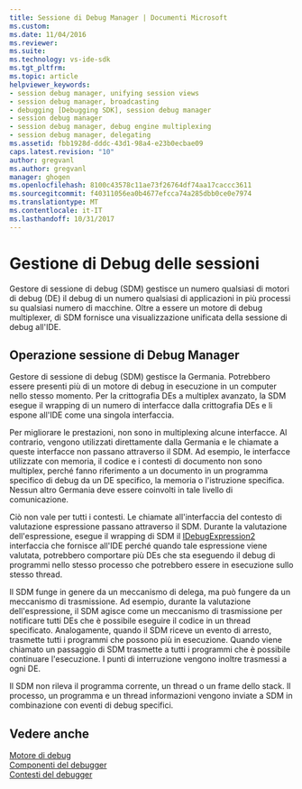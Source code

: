 ```yaml
---
title: Sessione di Debug Manager | Documenti Microsoft
ms.custom: 
ms.date: 11/04/2016
ms.reviewer: 
ms.suite: 
ms.technology: vs-ide-sdk
ms.tgt_pltfrm: 
ms.topic: article
helpviewer_keywords:
- session debug manager, unifying session views
- session debug manager, broadcasting
- debugging [Debugging SDK], session debug manager
- session debug manager
- session debug manager, debug engine multiplexing
- session debug manager, delegating
ms.assetid: fbb1928d-dddc-43d1-98a4-e23b0ecbae09
caps.latest.revision: "10"
author: gregvanl
ms.author: gregvanl
manager: ghogen
ms.openlocfilehash: 8100c43578c11ae73f26764df74aa17caccc3611
ms.sourcegitcommit: f40311056ea0b4677efcca74a285dbb0ce0e7974
ms.translationtype: MT
ms.contentlocale: it-IT
ms.lasthandoff: 10/31/2017
---
```

# <a name="session-debug-manager"></a>Gestione di Debug delle sessioni
Gestore di sessione di debug (SDM) gestisce un numero qualsiasi di motori di debug (DE) il debug di un numero qualsiasi di applicazioni in più processi su qualsiasi numero di macchine. Oltre a essere un motore di debug multiplexer, di SDM fornisce una visualizzazione unificata della sessione di debug all'IDE.  
  
## <a name="session-debug-manager-operation"></a>Operazione sessione di Debug Manager  
 Gestore di sessione di debug (SDM) gestisce la Germania. Potrebbero essere presenti più di un motore di debug in esecuzione in un computer nello stesso momento. Per la crittografia DEs a multiplex avanzato, la SDM esegue il wrapping di un numero di interfacce dalla crittografia DEs e li espone all'IDE come una singola interfaccia.  
  
 Per migliorare le prestazioni, non sono in multiplexing alcune interfacce. Al contrario, vengono utilizzati direttamente dalla Germania e le chiamate a queste interfacce non passano attraverso il SDM. Ad esempio, le interfacce utilizzate con memoria, il codice e i contesti di documento non sono multiplex, perché fanno riferimento a un documento in un programma specifico di debug da un DE specifico, la memoria o l'istruzione specifica. Nessun altro Germania deve essere coinvolti in tale livello di comunicazione.  
  
 Ciò non vale per tutti i contesti. Le chiamate all'interfaccia del contesto di valutazione espressione passano attraverso il SDM. Durante la valutazione dell'espressione, esegue il wrapping di SDM il [IDebugExpression2](../../extensibility/debugger/reference/idebugexpression2.md) interfaccia che fornisce all'IDE perché quando tale espressione viene valutata, potrebbero comportare più DEs che sta eseguendo il debug di programmi nello stesso processo che potrebbero essere in esecuzione sullo stesso thread.  
  
 Il SDM funge in genere da un meccanismo di delega, ma può fungere da un meccanismo di trasmissione. Ad esempio, durante la valutazione dell'espressione, il SDM agisce come un meccanismo di trasmissione per notificare tutti DEs che è possibile eseguire il codice in un thread specificato. Analogamente, quando il SDM riceve un evento di arresto, trasmette tutti i programmi che possono più in esecuzione. Quando viene chiamato un passaggio di SDM trasmette a tutti i programmi che è possibile continuare l'esecuzione. I punti di interruzione vengono inoltre trasmessi a ogni DE.  
  
 Il SDM non rileva il programma corrente, un thread o un frame dello stack. Il processo, un programma e un thread informazioni vengono inviate a SDM in combinazione con eventi di debug specifici.  
  
## <a name="see-also"></a>Vedere anche  
 [Motore di debug](../../extensibility/debugger/debug-engine.md)   
 [Componenti del debugger](../../extensibility/debugger/debugger-components.md)   
 [Contesti del debugger](../../extensibility/debugger/debugger-contexts.md)